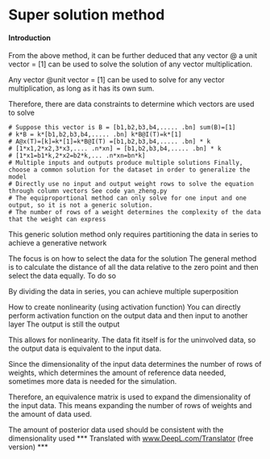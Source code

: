 # Super solution method

#### Introduction
From the above method, it can be further deduced that any vector @ a unit vector = [1] can be used to solve the solution of any vector multiplication.

Any vector @unit vector = [1] can be used to solve for any vector multiplication, as long as it has its own sum.

Therefore, there are data constraints to determine which vectors are used to solve

    # Suppose this vector is B = [b1,b2,b3,b4,..... .bn] sum(B)=[1]
    # k*B = k*[b1,b2,b3,b4,..... .bn] k*B@I(T)=k*[1]
    # A@x(T)=[k]=k*[1]=k*B@I(T) =[b1,b2,b3,b4,..... .bn] * k
    # [1*x1,2*x2,3*x3,.... .n*xn] = [b1,b2,b3,b4,..... .bn] * k  
    # [1*x1=b1*k,2*x2=b2*k,... .n*xn=bn*k] 
    # Multiple inputs and outputs produce multiple solutions Finally, choose a common solution for the dataset in order to generalize the model
    # Directly use no input and output weight rows to solve the equation through column vectors See code yan_zheng.py
    # The equiproportional method can only solve for one input and one output, so it is not a generic solution.
    # The number of rows of a weight determines the complexity of the data that the weight can express
This generic solution method only requires partitioning the data in series to achieve a generative network

The focus is on how to select the data for the solution
The general method is to calculate the distance of all the data relative to the zero point and then select the data equally.
To do so

By dividing the data in series, you can achieve multiple superposition 

How to create nonlinearity (using activation function) You can directly perform activation function on the output data and then input to another layer The output is still the output

This allows for nonlinearity. The data fit itself is for the uninvolved data, so the output data is equivalent to the input data.

Since the dimensionality of the input data determines the number of rows of weights, which determines the amount of reference data needed, sometimes more data is needed for the simulation.

Therefore, an equivalence matrix is used to expand the dimensionality of the input data. This means expanding the number of rows of weights and the amount of data used.

The amount of posterior data used should be consistent with the dimensionality used 
*** Translated with www.DeepL.com/Translator (free version) ***

